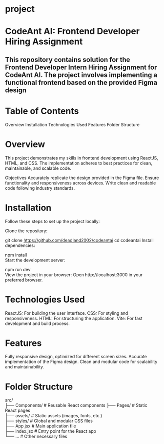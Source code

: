 # project
# CodeAnt AI: Frontend Developer Hiring Assignment
##  This repository contains solution for the Frontend Developer Intern Hiring Assignment for CodeAnt AI. The project involves implementing a functional frontend based on the provided Figma design
# Table of Contents
Overview
Installation
Technologies Used
Features
Folder Structure
# Overview
This project demonstrates my skills in frontend development using ReactJS, HTML, and CSS. The implementation adheres to best practices for clean, maintainable, and scalable code.

Objectives
Accurately replicate the design provided in the Figma file.
Ensure functionality and responsiveness across devices.
Write clean and readable code following industry standards.
# Installation
Follow these steps to set up the project locally:

Clone the repository:

git clone https://github.com/deadland2002/codeantai
cd codeantai
Install dependencies:

npm install  
Start the development server:

npm run dev  
View the project in your browser:
Open http://localhost:3000 in your preferred browser.

# Technologies Used
ReactJS: For building the user interface.
CSS: For styling and responsiveness.
HTML: For structuring the application.
Vite: For fast development and build process.
# Features
Fully responsive design, optimized for different screen sizes.
Accurate implementation of the Figma design.
Clean and modular code for scalability and maintainability.
# Folder Structure
src/  
├── Components/     # Reusable React components
├── Pages/          # Static React pages  
├── assets/         # Static assets (images, fonts, etc.)  
├── styles/         # Global and modular CSS files  
├── App.jsx         # Main application file  
├── index.jsx       # Entry point for the React app  
└── ...             # Other necessary files  
